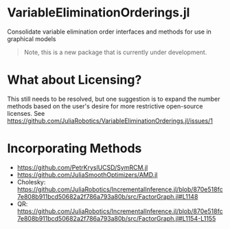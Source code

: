 # VariableEliminationOrderings.jl
Consolidate variable elimination order interfaces and methods for use in graphical models

> Note, this is a new package that is currently under development.

# What about Licensing?

This still needs to be resolved, but one suggestion is to expand the number methods based on the user's desire for more restrictive open-source licenses.  See https://github.com/JuliaRobotics/VariableEliminationOrderings.jl/issues/1

# Incorporating Methods

- https://github.com/PetrKryslUCSD/SymRCM.jl
- https://github.com/JuliaSmoothOptimizers/AMD.jl
- Cholesky: https://github.com/JuliaRobotics/IncrementalInference.jl/blob/870e518fc7e808b911bcd50682a2f786a793a80b/src/FactorGraph.jl#L1148
- QR: https://github.com/JuliaRobotics/IncrementalInference.jl/blob/870e518fc7e808b911bcd50682a2f786a793a80b/src/FactorGraph.jl#L1154-L1155
